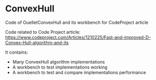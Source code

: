 # ConvexHull
Code of OuelletConvexHull and its workbench for CodeProject article

Code related to Code Project article: https://www.codeproject.com/Articles/1210225/Fast-and-improved-D-Convex-Hull-algorithm-and-its

It contains:
 - Many ConvexHull algorithm implementations
 - A workbench to test implementations working
 - A workbench to test and compare implementations performance
 
